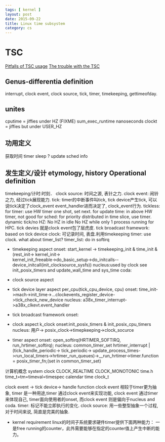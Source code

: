 ```yaml
---
tags: [ kernel ] 
layout: post
date: 2015-09-22
title: Linux time subsystem
category: cs
---
```


# TSC
[Pitfalls of TSC usage](http://oliveryang.net/2015/09/pitfalls-of-TSC-usage/)
[The trouble with the TSC](https://lwn.net/Articles/388188/)

## Genus-differentia definition
interrupt, clock event,  clock source, tick, timer, timekeeping, gettimeofday.

## unites
cputime = jiffies under HZ (FIXME)
sum_exec_runtime nanoseconds
clockt = jiffies but under USER_HZ

## 功用定义
获取时间
timer
sleep ?
update sched info

## 发生定义/设计   etymology, history Operational definition
timekeeping/计时:时刻．
clock source: 时间之源, 表针之力.
clock event: 闹铃之力, 经过tick展现能力.
tick: timer的中断事件叫tick, tick device产生tick, 可以说tick决定了clock_event event_handler进而决定了, clock_event行为.
tickless: 
for timer: use HW timer one shot, set next.
for update time: in above HW timer, not good 
for sched: for priority distributed in time slice, use timer.
dynamic tick/no HZ:
No HZ in idle 
No HZ while only 1 process running for HPC.
tick devies 就是clock event包了层虎皮.
tick broadcast framework:  based on tick device
clock: 可记录时间, 表盘.利用timekeeping
timer: use clock. what about timer_list?
timer_list: do in softirq
* timekeeping aspect
onset: start_kernel -> timekeeping_init & time_init &(rest_init-> kernel_init-> \
kernel_init_freeable->do_basic_setup->do_initcalls--device_initcall(init_clocksource_sysfs))
nucleus:used by clock see init_posix_timers and update_wall_time and sys_time
coda:

* clock source aspect

* tick device layer aspect
per_cpu(tick_cpu_device, cpu)
onset: time_init->mach->init_time->...clockevents_register_device->tick_check_new_device
nucleus: a38x_timer_interrupt->a38x_clkevt.event_handler

* tick broadcast framework
onset:

* clock aspect
k_clock
onset:init_posix_timers & init_posix_cpu_timers
nucleus: 用户-> posix_clock->timepkeeping->clock_socurce

* timer aspect
onset: open_softirq(HRTIMER_SOFTIRQ, run_hrtimer_softirq); 
nucleus: common_timer_set
hrtimer_interrupt | (tick_handle_periodic-> tick_periodic-> update_process_times->run_local_timers->hrtimer_run_queues)->__run_hrtimer->timer.function = posix_timer_fn;(set in common_timer_set)

计算机概念
system clock CLOCK_REALTIME CLOCK_MONOTONIC
time.h time_t=tm=timeval=timespec calendar time  clock_t

clock event -> tick device-> handle function
clock event 相较于timer更为抽象, timer 是一种用途,timer 通过clock event来实现功能, 
clock event 通过timer来体现自己, timer面向使用者的onset, 
而clock event 则是偏向于nucleus and coda.
timer: 标记不能立即执行的变化.
clock source: 用一些整型抽象一个过程, 对于时间来说, 简直是完美的抽象.
* kernel requirement
linux的时间子系统要求硬件timer提供下面两种能力：
一是free running的counter，此外需要能够在指定的counter值上产生中断的能力。
